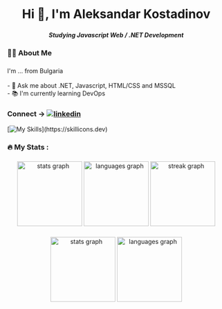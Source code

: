 <h1 align="center">Hi 👋, I'm Aleksandar Kostadinov</h1>

###

<h5 align="center">Studying Javascript Web / .NET Development</h5>

###

<h3 align="left">👩‍💻  About Me</h3>

###

<p align="left">I'm ... from Bulgaria<br><br>- 🔭 Ask me about .NET, Javascript, HTML/CSS and MSSQL<br>- 📚 I'm currently learning DevOps<br>

###

<div align="left">
  <h3>Connect ->
  <a href="https://www.linkedin.com/in/aleksandar-kostadinov-575997208/" target="_blank">
  <img src= "https://skillicons.dev/icons?i=linkedin" alt ="linkedin" />
  </a></h3>

[![My Skills](https://skillicons.dev/icons?i=cs,js,react,html,css,bootstrap,vscode,postgres,azure,docker,git,sql,)](https://skillicons.dev)

<h3 align="left">🔥   My Stats :</h3>

###

<div align="center">
  <img src="https://github-readme-stats.vercel.app/api?username=aleksk974&hide_title=false&hide_rank=false&show_icons=true&include_all_commits=true&count_private=true&disable_animations=false&theme=dracula&locale=en&hide_border=false&order=1" height="150" alt="stats graph"  />
  <img src="https://github-readme-stats.vercel.app/api/top-langs?username=aleksk974&locale=en&hide_title=false&layout=compact&card_width=320&langs_count=5&theme=dracula&hide_border=false&order=2" height="150" alt="languages graph"  />
  <img src="https://streak-stats.demolab.com?user=aleksk974&locale=en&mode=daily&theme=dracula&hide_border=false&border_radius=5&order=3" height="150" alt="streak graph"  />
</div>

###

<div align="center">
  <img src="https://github-readme-stats.vercel.app/api?username=aleksk974&hide_title=false&hide_rank=false&show_icons=true&include_all_commits=true&count_private=true&disable_animations=false&theme=dracula&locale=en&hide_border=false&order=1" height="150" alt="stats graph"  />
  <img src="https://github-readme-stats.vercel.app/api/top-langs?username=aleksk974&locale=en&hide_title=false&layout=compact&card_width=320&langs_count=5&theme=dracula&hide_border=false&order=2" height="150" alt="languages graph"  />
